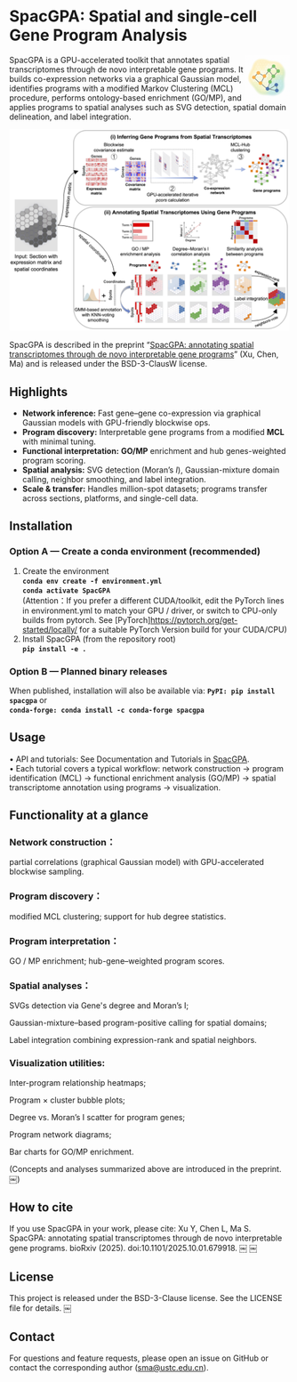 
# SpacGPA: Spatial and single-cell Gene Program Analysis

<img src="assets/SpacGPA_Logo.png" alt="SpacGPA logo" align="right" width="80" />

SpacGPA is a GPU-accelerated toolkit that annotates spatial transcriptomes through de novo interpretable gene programs. It builds co-expression networks via a graphical Gaussian model, identifies programs with a modified Markov Clustering (MCL) procedure, performs ontology-based enrichment (GO/MP), and applies programs to spatial analyses such as SVG detection, spatial domain delineation, and label integration.

<p align="center">
  <img src="assets/SpacGPA_Workflow.png" alt="SpacGPA workflow" width="600" />
</p>

SpacGPA is described in the preprint “[SpacGPA: annotating spatial transcriptomes through de novo interpretable gene programs](https://www.biorxiv.org/doi/10.1101/2025.10.01.679918)” (Xu, Chen, Ma) and is released under the BSD-3-ClausW license.

## Highlights

- **Network inference:** Fast gene–gene co-expression via graphical Gaussian models with GPU-friendly blockwise ops.
- **Program discovery:** Interpretable gene programs from a modified **MCL** with minimal tuning.
- **Functional interpretation:** **GO/MP** enrichment and hub genes-weighted program scoring.
- **Spatial analysis:** SVG detection (Moran’s *I*), Gaussian-mixture domain calling, neighbor smoothing, and label integration.
- **Scale & transfer:** Handles million-spot datasets; programs transfer across sections, platforms, and single-cell data.

## Installation

### Option A — Create a conda environment (recommended)

1) Create the environment  
**`conda env create -f environment.yml`**  
**`conda activate SpacGPA`**  
(Attention：If you prefer a different CUDA/toolkit, edit the PyTorch lines in environment.yml
to match your GPU / driver, or switch to CPU-only builds from pytorch. See [PyTorch]<https://pytorch.org/get-started/locally/>
for a suitable PyTorch Version build for your CUDA/CPU)  
2) Install SpacGPA (from the repository root)  
**`pip install -e .`**

### Option B — Planned binary releases

When published, installation will also be available via:
**`PyPI: pip install spacgpa`**
or  
**`conda-forge: conda install -c conda-forge spacgpa`**

## Usage

 • API and tutorials: See Documentation and Tutorials in [SpacGPA](https://spacgpa.readthedocs.io).<br>
 • Each tutorial covers a typical workflow: network construction → program identification (MCL) → functional enrichment analysis (GO/MP) → spatial transcriptome annotation using programs → visualization.

## Functionality at a glance

### Network construction：

partial correlations (graphical Gaussian model) with GPU-accelerated blockwise sampling.

### Program discovery：

modified MCL clustering; support for hub degree statistics.

### Program interpretation：

GO / MP enrichment; hub-gene–weighted program scores.

### Spatial analyses：

SVGs detection via Gene's degree and Moran’s I;

Gaussian-mixture–based program-positive calling for spatial domains;

Label integration combining expression-rank and spatial neighbors.

### Visualization utilities:

Inter-program relationship heatmaps;

Program × cluster bubble plots;

Degree vs. Moran’s I scatter for program genes;

Program network diagrams;

Bar charts for GO/MP enrichment.

(Concepts and analyses summarized above are introduced in the preprint.  ￼)

## How to cite

If you use SpacGPA in your work, please cite:
Xu Y, Chen L, Ma S. SpacGPA: annotating spatial transcriptomes through de novo interpretable gene programs. bioRxiv (2025). doi:10.1101/2025.10.01.679918.  ￼  ￼

## License

This project is released under the BSD-3-Clause license. See the LICENSE file for details.  ￼

## Contact

For questions and feature requests, please open an issue on GitHub or contact the corresponding author (<sma@ustc.edu.cn>).
